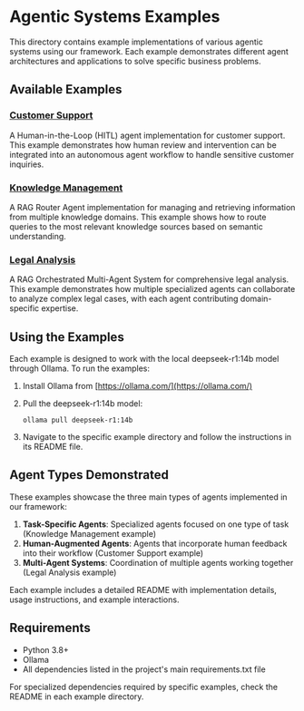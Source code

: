 # Agentic Systems Examples

This directory contains example implementations of various agentic systems using our framework. Each example demonstrates different agent architectures and applications to solve specific business problems.

## Available Examples

### [Customer Support](./customer_support/)
A Human-in-the-Loop (HITL) agent implementation for customer support. This example demonstrates how human review and intervention can be integrated into an autonomous agent workflow to handle sensitive customer inquiries.

### [Knowledge Management](./knowledge_management/)
A RAG Router Agent implementation for managing and retrieving information from multiple knowledge domains. This example shows how to route queries to the most relevant knowledge sources based on semantic understanding.

### [Legal Analysis](./legal_analysis/)
A RAG Orchestrated Multi-Agent System for comprehensive legal analysis. This example demonstrates how multiple specialized agents can collaborate to analyze complex legal cases, with each agent contributing domain-specific expertise.

## Using the Examples

Each example is designed to work with the local deepseek-r1:14b model through Ollama. To run the examples:

1. Install Ollama from [https://ollama.com/](https://ollama.com/)

2. Pull the deepseek-r1:14b model:
   ```
   ollama pull deepseek-r1:14b
   ```

3. Navigate to the specific example directory and follow the instructions in its README file.

## Agent Types Demonstrated

These examples showcase the three main types of agents implemented in our framework:

1. **Task-Specific Agents**: Specialized agents focused on one type of task (Knowledge Management example)
2. **Human-Augmented Agents**: Agents that incorporate human feedback into their workflow (Customer Support example)
3. **Multi-Agent Systems**: Coordination of multiple agents working together (Legal Analysis example)

Each example includes a detailed README with implementation details, usage instructions, and example interactions.

## Requirements

- Python 3.8+
- Ollama
- All dependencies listed in the project's main requirements.txt file

For specialized dependencies required by specific examples, check the README in each example directory. 